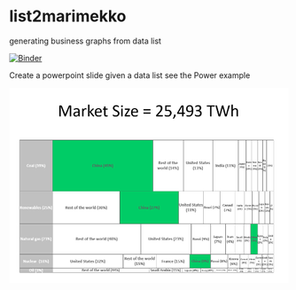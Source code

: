 # list2marimekko
generating business graphs from data list

[![Binder](https://mybinder.org/badge_logo.svg)](https://mybinder.org/v2/gh/gbrault/list2marimekko.git/master)

Create a powerpoint slide given a data list see the Power example

![alttext](Power.png)
